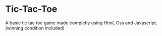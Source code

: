 # Tic-Tac-Toe
A basic tic tac toe game made completly using Html, Css and Javascript.(winning condition included)
